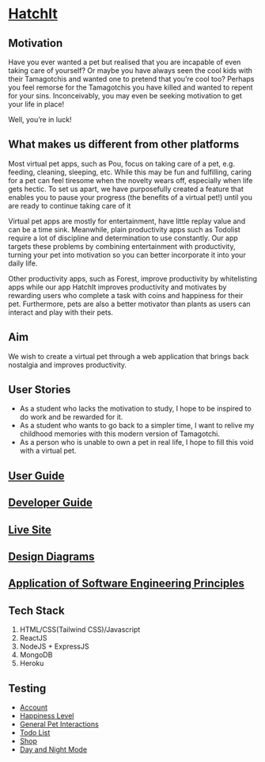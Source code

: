 
# [HatchIt](https://hatchit.herokuapp.com)

## Motivation

Have you ever wanted a pet but realised that you are incapable of even taking care of yourself? Or maybe you have always seen the cool kids with their Tamagotchis and wanted one to pretend that you’re cool too? Perhaps you feel remorse for the Tamagotchis you have killed and wanted to repent for your sins. Inconceivably, you may even be seeking motivation to get your life in place!  

Well, you’re in luck!

## What makes us different from other platforms

Most virtual pet apps, such as Pou, focus on taking care of a pet, e.g. feeding, cleaning, sleeping, etc. While this may be fun and fulfilling, caring for a pet can feel tiresome when the novelty wears off, especially when life gets hectic. To set us apart, we have purposefully created a feature that enables you to pause your progress (the benefits of a virtual pet!) until you are ready to continue taking care of it

Virtual pet apps are mostly for entertainment, have little replay value and can be a time sink. Meanwhile, plain productivity apps such as Todolist require a lot of discipline and determination to use constantly. Our app targets these problems by combining entertainment with productivity, turning your pet into motivation so you can better incorporate it into your daily life.

Other productivity apps, such as Forest, improve productivity by whitelisting apps while our app HatchIt improves productivity and motivates by rewarding users who complete a task with coins and happiness for their pet. Furthermore, pets are also a better motivator than plants as users can interact and play with their pets.

## Aim

We wish to create a virtual pet through a web application that brings back nostalgia and improves productivity.

## User Stories

- As a student who lacks the motivation to study, I hope to be inspired to do work and be rewarded for it.
- As a student who wants to go back to a simpler time, I want to relive my childhood memories with this modern version of Tamagotchi.
- As a person who is unable to own a pet in real life, I hope to fill this void with a virtual pet.

## [User Guide](./docs/user-guide.md "User Guide")

## [Developer Guide](./docs/developerguide/developer-guide.md "Developer Guide")

## [Live Site](https://hatchit.herokuapp.com)

## [Design Diagrams](./docs/design-diagrams.md "Design Diagrams")

## [Application of Software Engineering Principles](./docs/application-of-software-engineering-principles.md "Application of Software Engineering Principles")

## Tech Stack

1. HTML/CSS(Tailwind CSS)/Javascript
2. ReactJS
3. NodeJS + ExpressJS
4. MongoDB
5. Heroku

## Testing

- [Account](./docs/testing/account.md)
- [Happiness Level](./docs/testing/happiness-level.md)
- [General Pet Interactions](./docs/testing/general-pet-interactions.md)
- [Todo List](./docs/testing/todo-list.md)
- [Shop](./docs/testing/shop.md)
- [Day and Night Mode](./docs/testing/day-and-night-mode.md)

